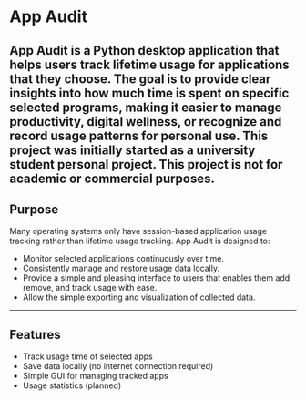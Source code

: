 # App Audit
App Audit is a Python desktop application that helps users track lifetime usage for applications that they choose. The goal is to provide clear insights into how much time is spent on specific selected programs, making it easier to manage productivity, digital wellness, or recognize and record usage patterns for personal use. This project was initially started as a university student personal project. This project is not for academic or commercial purposes. 
---
## Purpose
Many operating systems only have session-based application usage tracking rather than lifetime usage tracking. App Audit is designed to:
- Monitor selected applications continuously over time.
- Consistently manage and restore usage data locally.
- Provide a simple and pleasing interface to users that enables them add, remove, and track usage with ease.
- Allow the simple exporting and visualization of collected data.
---
## Features
- Track usage time of selected apps
- Save data locally (no internet connection required)
- Simple GUI for managing tracked apps
- Usage statistics (planned)
